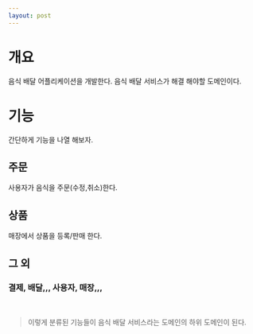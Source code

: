 ```yaml
---
layout: post
---
```


# 개요
음식 배달 어플리케이션을 개발한다.
음식 배달 서비스가 해결 해야할 도메인이다.  

# 기능
간단하게 기능을 나열 해보자.  

## 주문
사용자가 음식을 주문(수정,취소)한다.  

## 상품
매장에서 상품을 등록/판매 한다.  

## 그 외
### 결제, 배달,,, 사용자, 매장,,,

<br>  

> 이렇게 분류된 기능들이 음식 배달 서비스라는 도메인의 하위 도메인이 된다.